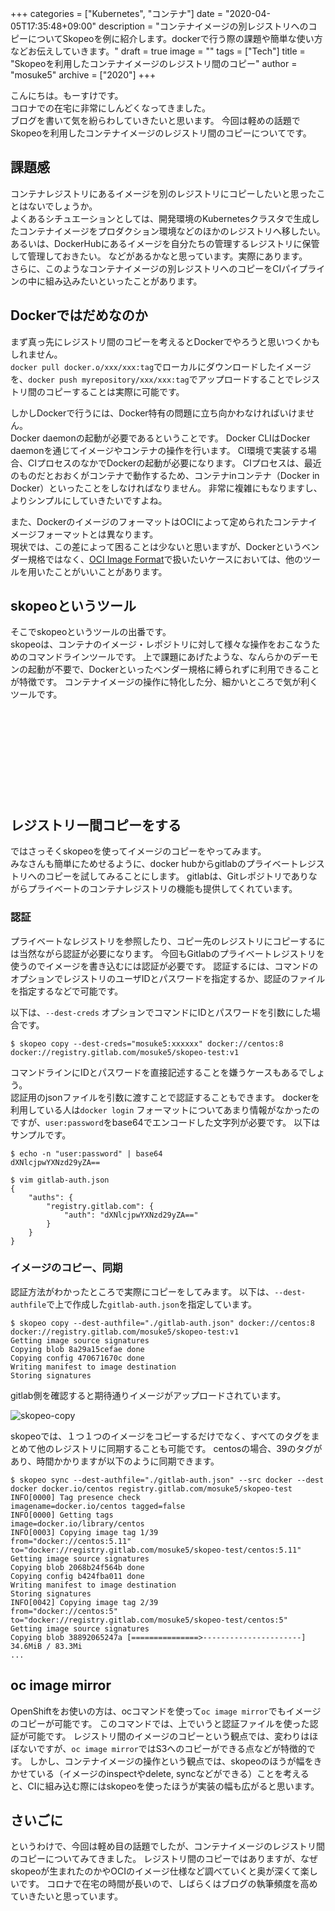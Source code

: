 +++
categories = ["Kubernetes", "コンテナ"]
date = "2020-04-05T17:35:48+09:00"
description = "コンテナイメージの別レジストリへのコピーについてSkopeoを例に紹介します。dockerで行う際の課題や簡単な使い方などお伝えしていきます。"
draft = true
image = ""
tags = ["Tech"]
title = "Skopeoを利用したコンテナイメージのレジストリ間のコピー"
author = "mosuke5"
archive = ["2020"]
+++

こんにちは。もーすけです。  
コロナでの在宅に非常にしんどくなってきました。  
ブログを書いて気を紛らわしていきたいと思います。
今回は軽めの話題でSkopeoを利用したコンテナイメージのレジストリ間のコピーについてです。
<!--more-->

## 課題感
コンテナレジストリにあるイメージを別のレジストリにコピーしたいと思ったことはないでしょうか。  
よくあるシチュエーションとしては、開発環境のKubernetesクラスタで生成したコンテナイメージをプロダクション環境などのほかのレジストリへ移したい。
あるいは、DockerHubにあるイメージを自分たちの管理するレジストリに保管して管理しておきたい。
などがあるかなと思っています。実際にあります。  
さらに、このようなコンテナイメージの別レジストリへのコピーをCIパイプラインの中に組み込みたいといったことがあります。

## Dockerではだめなのか
まず真っ先にレジストリ間のコピーを考えるとDockerでやろうと思いつくかもしれません。  
`docker pull docker.o/xxx/xxx:tag`でローカルにダウンロードしたイメージを、`docker push myrepository/xxx/xxx:tag`でアップロードすることでレジストリ間のコピーすることは実際に可能です。

しかしDockerで行うには、Docker特有の問題に立ち向かわなければいけません。  
Docker daemonの起動が必要であるということです。
Docker CLIはDocker daemonを通じてイメージやコンテナの操作を行います。
CI環境で実装する場合、CIプロセスのなかでDockerの起動が必要になります。
CIプロセスは、最近のものだとおおくがコンテナで動作するため、コンテナinコンテナ（Docker in Docker）といったことをしなければなりません。
非常に複雑にもなりますし、よりシンプルにしていきたいですよね。

また、DockerのイメージのフォーマットはOCIによって定められたコンテナイメージフォーマットとは異なります。  
現状では、この差によって困ることは少ないと思いますが、Dockerというベンダー規格ではなく、[OCI Image Format](https://github.com/opencontainers/image-spec)で扱いたいケースにおいては、他のツールを用いたことがいいことがあります。

## skopeoというツール
そこでskopeoというツールの出番です。  
skopeoは、コンテナのイメージ・レポジトリに対して様々な操作をおこなうためのコマンドラインツールです。
上で課題にあげたような、なんらかのデーモンの起動が不要で、Dockerといったベンダー規格に縛られずに利用できることが特徴です。
コンテナイメージの操作に特化した分、細かいところで気が利くツールです。

<div class="iframely-embed"><div class="iframely-responsive" style="height: 140px; padding-bottom: 0;"><a href="https://github.com/containers/skopeo" data-iframely-url="//cdn.iframe.ly/dzHPPff"></a></div></div><script async src="//cdn.iframe.ly/embed.js" charset="utf-8"></script>

## レジストリー間コピーをする
ではさっそくskopeoを使ってイメージのコピーをやってみます。  
みなさんも簡単にためせるように、docker hubからgitlabのプライベートレジストリへのコピーを試してみることにします。
gitlabは、Gitレポジトリでありながらプライベートのコンテナレジストリの機能も提供してくれています。

### 認証
プライベートなレジストリを参照したり、コピー先のレジストリにコピーするには当然ながら認証が必要になります。
今回もGitlabのプライベートレジストリを使うのでイメージを書き込むには認証が必要です。
認証するには、コマンドのオプションでレジストリのユーザIDとパスワードを指定するか、認証のファイルを指定するなどで可能です。

以下は、`--dest-creds` オプションでコマンドにIDとパスワードを引数にした場合です。
```
$ skopeo copy --dest-creds="mosuke5:xxxxxx" docker://centos:8 docker://registry.gitlab.com/mosuke5/skopeo-test:v1
```

コマンドラインにIDとパスワードを直接記述することを嫌うケースもあるでしょう。  
認証用のjsonファイルを引数に渡すことで認証することもできます。
dockerを利用している人は`docker login`
フォーマットについてあまり情報がなかったのですが、`user:password`をbase64でエンコードした文字列が必要です。
以下はサンプルです。

```
$ echo -n "user:password" | base64
dXNlcjpwYXNzd29yZA==

$ vim gitlab-auth.json
{
    "auths": {
        "registry.gitlab.com": {
            "auth": "dXNlcjpwYXNzd29yZA=="
        }
    }
}
```

### イメージのコピー、同期
認証方法がわかったところで実際にコピーをしてみます。
以下は、`--dest-authfile`で上で作成した`gitlab-auth.json`を指定しています。

```
$ skopeo copy --dest-authfile="./gitlab-auth.json" docker://centos:8 docker://registry.gitlab.com/mosuke5/skopeo-test:v1
Getting image source signatures
Copying blob 8a29a15cefae done  
Copying config 470671670c done  
Writing manifest to image destination
Storing signatures
```

gitlab側を確認すると期待通りイメージがアップロードされています。

![skopeo-copy](/image/skopeo-copy.png)

skopeoでは、１つ１つのイメージをコピーするだけでなく、すべてのタグをまとめて他のレジストリに同期することも可能です。
centosの場合、39のタグがあり、時間かかりますが以下のように同期できます。

```
$ skopeo sync --dest-authfile="./gitlab-auth.json" --src docker --dest docker docker.io/centos registry.gitlab.com/mosuke5/skopeo-test
INFO[0000] Tag presence check                            imagename=docker.io/centos tagged=false
INFO[0000] Getting tags                                  image=docker.io/library/centos
INFO[0003] Copying image tag 1/39                        from="docker://centos:5.11" to="docker://registry.gitlab.com/mosuke5/skopeo-test/centos:5.11"
Getting image source signatures
Copying blob 2068b24f564b done  
Copying config b424fba011 done  
Writing manifest to image destination
Storing signatures
INFO[0042] Copying image tag 2/39                        from="docker://centos:5" to="docker://registry.gitlab.com/mosuke5/skopeo-test/centos:5"
Getting image source signatures
Copying blob 38892065247a [===============>----------------------] 34.6MiB / 83.3Mi
...
```

## oc image mirror
OpenShiftをお使いの方は、ocコマンドを使って`oc image mirror`でもイメージのコピーが可能です。
このコマンドでは、上でいうと認証ファイルを使った認証が可能です。
レジストリ間のイメージのコピーという観点では、変わりはほぼないですが、`oc image mirror`ではS3へのコピーができる点などが特徴的です。
しかし、コンテナイメージの操作という観点では、skopeoのほうが幅をきかせている（イメージのinspectやdelete, syncなどができる）ことを考えると、CIに組み込む際にはskopeoを使ったほうが実装の幅も広がると思います。

## さいごに
というわけで、今回は軽め目の話題でしたが、コンテナイメージのレジストリ間のコピーについてみてきました。
レジストリ間のコピーではありますが、なぜskopeoが生まれたのかやOCIのイメージ仕様など調べていくと奥が深くて楽しいです。
コロナで在宅の時間が長いので、しばらくはブログの執筆頻度を高めていきたいと思っています。
